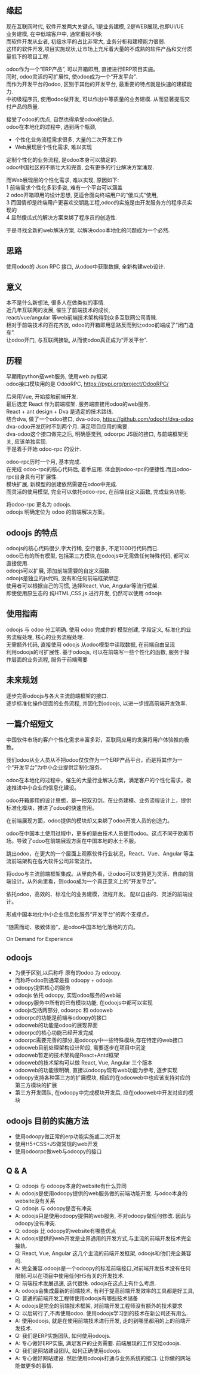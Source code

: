 ## 缘起
现在互联网时代, 软件开发两大关键点, 1是业务建模, 2是WEB展现,也即UI/UE  
业务建模, 在中低端客户中, 通常重视不够;  
而软件开发从业者, 初级水平的占比非常大, 业务分析和建模能力很弱.  
这样的软件开发,项目实施现状,让市场上充斥着大量的不成熟的软件产品和交付质量低下的项目工程.  

odoo作为一个“ERP产品”, 可以开箱即用, 直接进行ERP项目实施。  
同时, odoo灵活的可扩展性, 使odoo成为一个“开发平台”.  
而作为开发平台的odoo, 区别于其他的开发平台, 最重要的特点就是快速的建模能力.  
中初级程序员, 使用odoo做开发, 可以作出中等质量的业务建模. 从而显著提高交付产品的质量.  

接受了odoo的优点, 自然也得承受odoo的缺点.  
odoo在本地化的过程中, 遇到两个瓶颈,  
* 个性化业务流程需求很多, 大量的二次开发工作
* Web展现层个性化需求, 难以实现

定制个性化的业务流程, 是odoo本身可以搞定的.  
odoo中国社区的不断壮大和完善, 会有更多的行业解决方案涌现.  

而Web展现层的个性化需求, 难以实现, 原因如下:  
1 前端需求个性化多彩多姿, 难有一个平台可以涵盖  
2 odoo开箱即用的设计思想, 更适合面向终端用户的“傻瓜式”使用,  
3 而国情却是终端用户更喜欢交钥匙工程,odoo的实施是由开发服务方的程序员实现的  
4 显然傻瓜式的解决方案束绑了程序员的创造性.  

于是寻找全新的web解决方案, 以解决odoo本地化的问题成为一个必然.  

## 思路
使用odoo的 Json RPC 接口, 从odoo中获取数据, 全新构建web设计.  

## 意义
本不是什么新想法, 很多人在做类似的事情.  
近几年互联网的发展, 催生了前端技术的成长,  
react/vue/angular 等web前端技术架构得到众多互联网公司青睐.  
相对于前端技术的百花齐放, odoo的开箱即用思路反而到让odoo前端成了“闭门造车”.  
让odoo开门, 与互联网接轨, 从而使odoo真正成为“开发平台”.  

## 历程
早期用python搭web服务, 使用web.py框架.  
odoo接口模块用的是 OdooRPC,  https://pypi.org/project/OdooRPC/  

后来用Vue, 开始接触前端开发.  
最后选定 React 作为前端框架. 服务端直接用odoo的web服务.  
React + ant design + Dva 是选定的技术路线.  
结合dva, 做了一个odoo接口, dva-odoo, https://github.com/odooht/dva-odoo  
dva-odoo开发历时不到两个月. 满足项目应用的需要.  
dva-odoo这个接口做完之后, 明确感觉到, odoorpc JS版的接口, 与前端框架无关, 应该单独实现.  
于是着手开始 odoo-rpc 的设计.  

odoo-rpc历时一个月, 基本完成.  
在完成 odoo-rpc的核心代码后, 着手应用. 体会到odoo-rpc的便捷性.而且odoo-rpc自身具有可扩展性.  
模块扩展, 新模型的创建依然需要在odoo中完成.  
而灵活的使用模型, 完全可以依托odoo-rpc, 在前端自定义函数, 完成业务功能.  

将odoo-rpc 更名为 odoojs.  
odoojs 明确定位为 odoo 的前端解决方案。  

## odoojs 的特点
odoojs的核心代码很少,字大行稀, 空行很多, 不足1000行代码而已.  
odoo已有的所有模型, 包括第三方模块,在odoojs中无需做任何特殊代码, 都可以直接使用.  
odoojs可以扩展, 添加前端需要的自定义函数.  
odoojs是独立的js代码, 没有和任何前端框架绑定.  
使用者可以根据自己的习惯, 选择React, Vue, Angular等流行框架.  
即使使用原生态的 纯HTML,CSS,js 进行开发, 仍然可以使用 odoojs

## 使用指南
odoojs 与 odoo 分工明确. 
使用 odoo 完成你的 模型创建, 字段定义, 标准化的业务流程处理, 核心的业务流程处理.   
无需额外代码, 直接使用 odoojs 从odoo模型中读取数据, 在前端自由呈现  
利用odoojs的可扩展性. 基于odoojs, 可以在前端写一些个性化的函数, 服务于操作层面的业务流程, 服务于前端需要 

## 未来规划
逐步完善odoojs与各大主流前端框架的接口.  
逐步标准化操作层面的业务流程, 并固化到odoojs, 以进一步提高前端开发效率. 

## 一篇介绍短文

中国软件市场的客户个性化需求丰富多彩，互联网应用的发展将用户体验推向极致。

我们odoo从业人员从不把odoo仅仅作为一个ERP产品平台，而是将其作为一个“开发平台”为中小企业提供定制化服务。

odoo在本地化的过程中，催生的大量行业解决方案，满足客户的个性化需求，极速推进中小企业的信息化建设。

odoo开箱即用的设计思想，是一把双刃剑。在业务建模、业务流程设计上，提供标准化模块，推进了odoo的快速应用。

在前端展现方面，odoo提供的模块却又束绑了odoo开发人员的创造力。

odoo在中国本土使用过程中，更多的是由技术人员使用odoo。这点不同于欧美市场。导致了odoo在前端展现方面在中国本地的水土不服。

跳出odoo，在更大的一个层面上观察软件行业状况，React、Vue、Angular 等主流前端架构在各大软件公司非常流行。

将odoo与主流前端框架集成。从里向外看，让odoo可以支持更为灵活、自由的前端设计。从外向里看，则odoo成为一个真正意义上的“开发平台”。

依托odoo，高效的、标准化的业务建模，流程开发。
配以自由的、灵活的前端设计。

形成中国本地化中小企业信息化服务“开发平台”的两个支撑点。

“随需而动、极致体验”，是odoo中国本地化落地的方向。

On Demand for Experience


## odoojs

* 为便于区别,以后称呼 原有的odoo 为 odoopy. 
* 而称呼odoo则通常是指 odoopy + odoojs
* odoopy提供核心的服务
* odoojs 依托 odoopy, 实现odoo服务的web端
* odoopy服务中所有的已有模块功能, 在odoojs中都可以实现
* odoojs包括两部分, odoorpc 和 odooweb
* odoorpc的功能是前端与odoopy的接口
* odooweb的功能是odoo的展现界面
* odoorpc的核心功能已经开发完成
* odoorpc需要完善的部分,是odoopy中一些特殊模块,存在特定的web接口
* odooweb目前处理架构设计阶段, 需要逐步在项目中沉淀
* odooweb暂定的技术架构是React+Antd框架
* odooweb的技术架构可以做 React, Vue, Angular 三个版本
* odooweb的功能很明确, 直接以odoopy现有web功能为参考, 逐步实现
* odoopy支持各种第三方的扩展模块, 相应的在odooweb中也应该支持对应的第三方模块的扩展
* 第三方开发团队, 在odoopy中完成模块开发后, 应在odooweb中开发对应的模块

## odoojs 目前的实施方法
* 使用odoopy做正常的erp功能实施或二次开发
* 使用H5+CSS+JS做常规的web开发
* 使用odoorpc做web与odoopy的接口

## Q & A
* Q: odoojs 与 odoopy本身的website有什么异同
* A: odoojs是使用odoopy提供的web服务做的前端功能开发. 与odoo本身的website没有关系
* Q: odoojs 与 odoopy是否有冲突
* A: odoojs只是使用odoopy提供的web服务, 不对odoopy做任何修改. 因此与odoopy没有冲突.
* Q: odoojs 比 odoopy的website有哪些优点
* A: odoojs提供的web开发是业界通用的开发方式,与主流的前端开发技术完全接轨.
* Q: React, Vue, Angular 这几个主流的前端开发框架, odoojs和他们完全兼容吗.
* A: 完全兼容.odoojs是一个odoopy的标准前端接口,对前端开发技术没有任何限制.可以在项目中使用任何H5有关的开发技术.
* Q: 前端技术发展迅速, 迭代很快. odoojs在这点上有什么考虑.
* A: odoojs会集成最新的前端技术, 有利于提高前端开发效率的工具都是好工具, 
* Q: 普通的前端开发工程师使用odoojs有哪些技术储备
* A: odoojs是完全的前端技术框架, 对前端开发工程师没有额外的技术要求
* Q: 以后转行了,不再使用odoo. 使用odoojs学习到的技术在新公司还有用么.
* A: 使用odoojs, 就是在使用前端技术进行开发, 走的到哪里都用的上的前端开发技术.
* Q: 我们是ERP实施团队, 如何使用odoojs.
* A: 专心做好ERP实施, 满足客户的业务需要. 前端展现的工作交给odoojs.
* Q: 我们是网站建设团队, 如何正确使用odoojs.
* A: 专心做好网站建设. 然后使用odoojs打通与业务系统的接口. 让你做的网站能做更多的事情.
